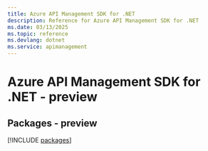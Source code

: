 ```yaml
---
title: Azure API Management SDK for .NET
description: Reference for Azure API Management SDK for .NET
ms.date: 03/13/2025
ms.topic: reference
ms.devlang: dotnet
ms.service: apimanagement
---
```

# Azure API Management SDK for .NET - preview
## Packages - preview
[!INCLUDE [packages](api-management-index.md)]